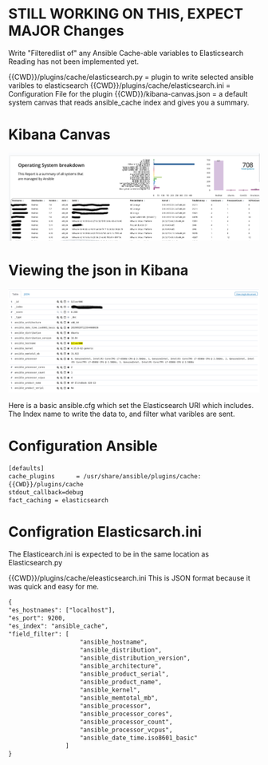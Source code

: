 # STILL WORKING ON THIS, EXPECT MAJOR Changes
Write "Filteredlist of" any Ansible Cache-able variables to Elasticsearch
Reading has not been implemented yet.


{{CWD}}/plugins/cache/elasticsearch.py = plugin to write selected ansible varibles to elasticsearch
{{CWD}}/plugins/cache/elasticsearch.ini = Configuration File for the plugin
{{CWD}}/kibana-canvas.json = a default system canvas that reads ansible_cache index and gives you a summary.

# Kibana Canvas
![Canvas](https://github.com/eperry/ansible-plugin-cache-elasticsearch/raw/master/images/Canvas.png)


# Viewing the json in Kibana
![Json](https://github.com/eperry/ansible-plugin-cache-elasticsearch/raw/master/images/json.png)

Here is a basic ansible.cfg which set the Elasticsearch URI  which includes. The Index name to write the data to, and filter what varibles are sent.

# Configuration Ansible

```
[defaults]
cache_plugins      = /usr/share/ansible/plugins/cache:{{CWD}}/plugins/cache
stdout_callback=debug
fact_caching = elasticsearch
```

# Configration Elasticsarch.ini

The Elasticearch.ini is expected to be in the same location as Elasticsearch.py

{{CWD}}/plugins/cache/eleasticsearch.ini
This is JSON format because it was quick and easy for me. 

```
{
"es_hostnames": ["localhost"],
"es_port": 9200,
"es_index": "ansible_cache",
"field_filter": [
                    "ansible_hostname",
                    "ansible_distribution",
                    "ansible_distribution_version",
                    "ansible_architecture",
                    "ansible_product_serial",
                    "ansible_product_name",
                    "ansible_kernel",
                    "ansible_memtotal_mb",
                    "ansible_processor",
                    "ansible_processor_cores",
                    "ansible_processor_count",
                    "ansible_processor_vcpus",
                    "ansible_date_time.iso8601_basic"
                ]
}
```


